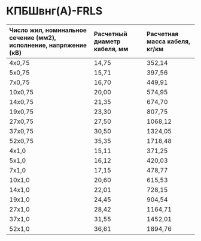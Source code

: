 # КПБШвнг(А)-FRLS

| Число жил, номинальное сечение (мм2), исполнение, напряжение (кВ)   | Расчетный диаметр кабеля, мм   | Расчетная масса кабеля, кг/км   |
|:--------------------------------------------------------------------|:-------------------------------|:--------------------------------|
| 4х0,75                                                              | 14,75                          | 352,14                          |
| 5х0,75                                                              | 15,71                          | 397,56                          |
| 7х0,75                                                              | 16,70                          | 449,91                          |
| 10х0,75                                                             | 20,00                          | 574,95                          |
| 14х0,75                                                             | 21,35                          | 674,70                          |
| 19х0,75                                                             | 23,30                          | 807,75                          |
| 27х0,75                                                             | 27,50                          | 1068,12                         |
| 37х0,75                                                             | 30,50                          | 1324,05                         |
| 52х0,75                                                             | 35,35                          | 1718,48                         |
| 4х1,0                                                               | 15,11                          | 371,25                          |
| 5х1,0                                                               | 16,12                          | 420,03                          |
| 7х1,0                                                               | 17,15                          | 478,77                          |
| 10х1,0                                                              | 20,60                          | 615,53                          |
| 14х1,0                                                              | 22,01                          | 728,15                          |
| 19х1,0                                                              | 24,45                          | 904,54                          |
| 27х1,0                                                              | 28,42                          | 1164,71                         |
| 37х1,0                                                              | 31,55                          | 1452,01                         |
| 52х1,0                                                              | 36,61                          | 1894,76                         |